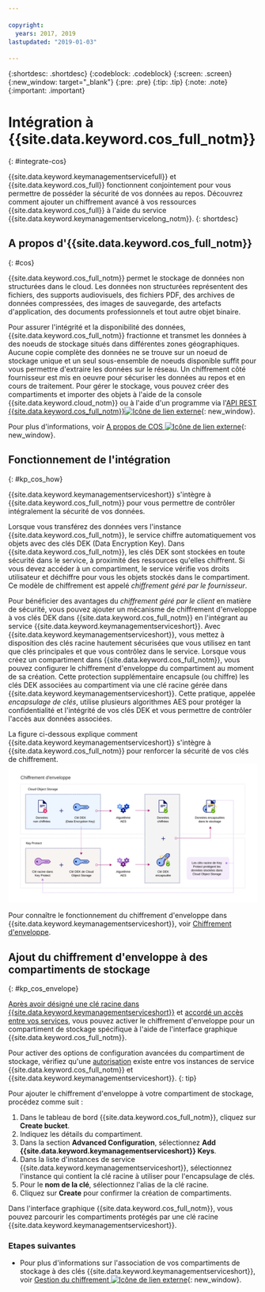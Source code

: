 ```yaml
---

copyright:
  years: 2017, 2019
lastupdated: "2019-01-03"

---
```


{:shortdesc: .shortdesc}
{:codeblock: .codeblock}
{:screen: .screen}
{:new_window: target="_blank"}
{:pre: .pre}
{:tip: .tip}
{:note: .note}
{:important: .important}

# Intégration à {{site.data.keyword.cos_full_notm}}
{: #integrate-cos}

{{site.data.keyword.keymanagementservicefull}} et {{site.data.keyword.cos_full}} fonctionnent conjointement pour vous permettre de posséder la sécurité de vos données au repos. Découvrez comment ajouter un chiffrement avancé à vos ressources {{site.data.keyword.cos_full}} à l'aide du service {{site.data.keyword.keymanagementservicelong_notm}}.
{: shortdesc}

## A propos d'{{site.data.keyword.cos_full_notm}}
{: #cos}

{{site.data.keyword.cos_full_notm}} permet le stockage de données non structurées dans le cloud. Les données non structurées représentent des fichiers, des supports audiovisuels, des fichiers PDF, des archives de données compressées, des images de sauvegarde, des artefacts d'application, des documents professionnels et tout autre objet binaire.  

Pour assurer l'intégrité et la disponibilité des données, {{site.data.keyword.cos_full_notm}} fractionne et transmet les données à des noeuds de stockage situés dans différentes zones géographiques. Aucune copie complète des données ne se trouve sur un noeud de stockage unique et un seul sous-ensemble de noeuds disponible suffit pour vous permettre d'extraire les données sur le réseau. Un chiffrement côté fournisseur est mis en oeuvre pour sécuriser les données au repos et en cours de traitement. Pour gérer le stockage, vous pouvez créer des compartiments et importer des objets à l'aide de la console {{site.data.keyword.cloud_notm}} ou à l'aide d'un programme via l'[API REST {{site.data.keyword.cos_full_notm}}![Icône de lien externe](../../../icons/launch-glyph.svg "Icône de lien externe")](/docs/services/cloud-object-storage/api-reference/about-compatibility-api.html){: new_window}.

Pour plus d'informations, voir [A propos de COS ![Icône de lien externe](../../../icons/launch-glyph.svg "Icône de lien externe")](/docs/services/cloud-object-storage/about-cos.html){: new_window}.

## Fonctionnement de l'intégration
{: #kp_cos_how}

{{site.data.keyword.keymanagementserviceshort}} s'intègre à {{site.data.keyword.cos_full_notm}} pour vous permettre de contrôler intégralement la sécurité de vos données.  

Lorsque vous transférez des données vers l'instance {{site.data.keyword.cos_full_notm}}, le service chiffre automatiquement vos objets avec des clés DEK (Data Encryption Key). Dans {{site.data.keyword.cos_full_notm}}, les clés DEK sont stockées en toute sécurité dans le service, à proximité des ressources qu'elles chiffrent. Si vous devez accéder à un compartiment, le service vérifie vos droits utilisateur et déchiffre pour vous les objets stockés dans le compartiment. Ce modèle de chiffrement est appelé _chiffrement géré par le fournisseur_.

Pour bénéficier des avantages du _chiffrement géré par le client_ en matière de sécurité, vous pouvez ajouter un mécanisme de chiffrement d'enveloppe à vos clés DEK dans {{site.data.keyword.cos_full_notm}} en l'intégrant au service {{site.data.keyword.keymanagementserviceshort}}. Avec {{site.data.keyword.keymanagementserviceshort}}, vous mettez à disposition des clés racine hautement sécurisées que vous utilisez en tant que clés principales et que vous contrôlez dans le service. Lorsque vous créez un compartiment dans {{site.data.keyword.cos_full_notm}}, vous pouvez configurer le chiffrement d'enveloppe du compartiment au moment de sa création. Cette protection supplémentaire encapsule (ou chiffre) les clés DEK associées au compartiment via une clé racine gérée dans {{site.data.keyword.keymanagementserviceshort}}. Cette pratique, appelée _encapsulage de clés_, utilise plusieurs algorithmes AES pour protéger la confidentialité et l'intégrité de vos clés DEK et vous permettre de contrôler l'accès aux données associées.

La figure ci-dessous explique comment {{site.data.keyword.keymanagementserviceshort}} s'intègre à {{site.data.keyword.cos_full_notm}} pour renforcer la sécurité de vos clés de chiffrement.
![La figure présente une vue contextuelle du chiffrement d'enveloppe.](../images/kp-cos-envelope_min.svg)

Pour connaître le fonctionnement du chiffrement d'enveloppe dans {{site.data.keyword.keymanagementserviceshort}}, voir [Chiffrement d'enveloppe](/docs/services/key-protect/concepts/envelope-encryption.html).

## Ajout du chiffrement d'enveloppe à des compartiments de stockage
{: #kp_cos_envelope}

[Après avoir désigné une clé racine dans {{site.data.keyword.keymanagementserviceshort}}](/docs/services/key-protect/create-root-keys.html) et [accordé un accès entre vos services](/docs/services/key-protect/integrations/integrate-services.html#grant-access), vous pouvez activer le chiffrement d'enveloppe pour un compartiment de stockage spécifique à l'aide de l'interface graphique {{site.data.keyword.cos_full_notm}}.

 Pour activer des options de configuration avancées du compartiment de stockage, vérifiez qu'une [autorisation](/docs/services/key-protect/integrations/integrate-services.html#grant-access) existe entre vos instances de service {{site.data.keyword.cos_full_notm}} et {{site.data.keyword.keymanagementserviceshort}}.
{: tip}

Pour ajouter le chiffrement d'enveloppe à votre compartiment de stockage, procédez comme suit :

1. Dans le tableau de bord {{site.data.keyword.cos_full_notm}}, cliquez sur **Create bucket**.
2. Indiquez les détails du compartiment.
3. Dans la section **Advanced Configuration**, sélectionnez **Add {{site.data.keyword.keymanagementserviceshort}} Keys**.
4. Dans la liste d'instances de service {{site.data.keyword.keymanagementserviceshort}}, sélectionnez l'instance qui contient la clé racine à utiliser pour l'encapsulage de clés.
5. Pour le **nom de la clé**, sélectionnez l'alias de la clé racine.
6. Cliquez sur **Create** pour confirmer la création de compartiments.

Dans l'interface graphique {{site.data.keyword.cos_full_notm}}, vous pouvez parcourir les compartiments protégés par une clé racine {{site.data.keyword.keymanagementserviceshort}}.

### Etapes suivantes

- Pour plus d'informations sur l'association de vos compartiments de stockage à des clés {{site.data.keyword.keymanagementserviceshort}}, voir [Gestion du chiffrement ![Icône de lien externe](../../../icons/launch-glyph.svg "Icône de lien externe")](/docs/services/cloud-object-storage/basics/encryption.html#manage-encryption){: new_window}. 
